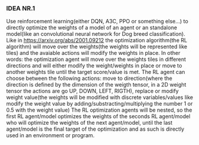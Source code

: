 ### IDEA NR.1
Use reinforcement learning(either DQN, A3C, PPO or something else...) to directly optimize the weights of a model of an agent or an standalone model(like an convolutional neural network for Dog breed classification).
Like in https://arxiv.org/abs/2001.09212 the optimization algorithm(the RL algorithm) will move over the weights(the weights will be represented like tiles) and the avaiable actions will modify the weights in place.
In other words: the optimization agent will move over the weights tiles in different directions and will either modify the weight/weights in place or move to another weights tile until the target score/value is met.
The RL agent can choose between the following actions: move to direction(where the direction is defined by the dimension of the weigth tensor, in a 2D weight tensor the actions are go UP, DOWN, LEFT, RIGTH), replace or modify weight value(the weights will be modified with discrete variables/values like modify the weight value by adding/substracting/multiplying the number 1 or 0.5 with the weight value)
The RL optimization agents will be nested, so the first RL agent/model optimizes the weights of the seconds RL agent/model who will optimize the weights of the next agent/model, until the last agent/model is the final target of the optimization and as such is directly used in an environment or program.

  
